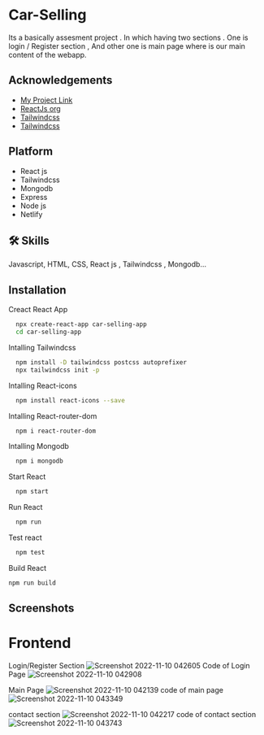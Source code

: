 # Car-Selling
Its a basically assesment project . In which having two sections  .
One is login / Register section , And other one is main page where is our main content of the webapp.

## Acknowledgements
 - [My Project Link](https://singular-nougat-1d7bfb.netlify.app)
 - [ReactJs org](https://reactjs.org/)
 - [Tailwindcss](https://tailwindcss.com/)
 - [Tailwindcss](https://tailwindcss.com/)

## Platform
- React js
- Tailwindcss
- Mongodb
- Express
- Node js
- Netlify

## 🛠 Skills
Javascript, HTML, CSS, React js , Tailwindcss , Mongodb...


## Installation

Creact React App

```bash
  npx create-react-app car-selling-app
  cd car-selling-app
```
Intalling Tailwindcss
```bash
  npm install -D tailwindcss postcss autoprefixer
  npx tailwindcss init -p
```
Intalling React-icons
```bash
  npm install react-icons --save
```

Intalling React-router-dom
```bash
  npm i react-router-dom
```
Intalling Mongodb
```bash
  npm i mongodb
```
Start React
```bash
  npm start
```
Run React
```bash
  npm run
```
Test react
```bash
  npm test
```
Build React
```bash
npm run build
```

## Screenshots
# Frontend
Login/Register Section
![Screenshot 2022-11-10 042605](https://user-images.githubusercontent.com/91875052/200960076-4274b45b-44c1-46ab-bffd-e2a1a539c4e8.png)
Code of Login Page
![Screenshot 2022-11-10 042908](https://user-images.githubusercontent.com/91875052/200960336-921ef276-7bf1-4c47-8fdd-ec99c457adbd.png)

Main Page
![Screenshot 2022-11-10 042139](https://user-images.githubusercontent.com/91875052/200960470-7c789f66-9267-461d-bb49-ee01db798e2d.png)
code of main page
![Screenshot 2022-11-10 043349](https://user-images.githubusercontent.com/91875052/200960870-8a1b501c-2996-4bbf-9c38-03621f0944a9.png)

contact section
![Screenshot 2022-11-10 042217](https://user-images.githubusercontent.com/91875052/200961116-91b37e41-ea95-44e8-aa33-e15b90e828fa.png)
code of contact section
![Screenshot 2022-11-10 043743](https://user-images.githubusercontent.com/91875052/200961380-181d578e-ce99-4e82-98b3-494d1b230c88.png)
